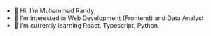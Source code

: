 - 👋 Hi, I’m Muhammad Randy
- 👀 I’m interested in Web Development (Frontend) and Data Analyst
- 🌱 I’m currently learning React, Typescript, Python

<!---
- 💞️ I’m looking to collaborate on ...
- 📫 How to reach me ...
--->

<!---
MuhRandy/MuhRandy is a ✨ special ✨ repository because its `README.md` (this file) appears on your GitHub profile.
You can click the Preview link to take a look at your changes.
--->
